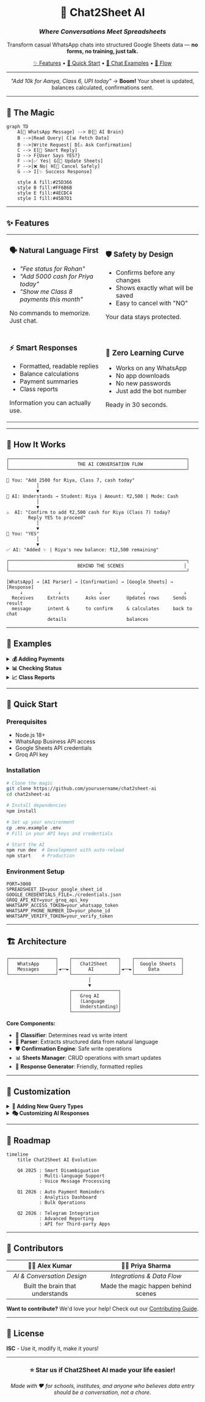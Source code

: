 <div align="center">

# 🤖 Chat2Sheet AI

### _Where Conversations Meet Spreadsheets_

Transform casual WhatsApp chats into structured Google Sheets data — **no forms, no training, just talk.**

[✨ Features](#features) • [🚀 Quick Start](#quick-start) • [💬 Chat Examples](#examples) • [🔄 Flow](#how-it-works)

---

_"Add 10k for Aanya, Class 6, UPI today"_ → **Boom!** Your sheet is updated, balances calculated, confirmations sent.

</div>

---

## 🎯 The Magic

```mermaid
graph TD
    A[💬 WhatsApp Message] --> B{🧠 AI Brain}
    B -->|Read Query| C[📊 Fetch Data]
    B -->|Write Request| D[⚠️ Ask Confirmation]
    C --> E[📱 Smart Reply]
    D --> F{User Says YES?}
    F -->|✅ Yes| G[📝 Update Sheets]
    F -->|❌ No| H[🚫 Cancel Safely]
    G --> I[✨ Success Response]

    style A fill:#25D366
    style B fill:#FF6B6B
    style E fill:#4ECDC4
    style I fill:#45B7D1
```

---

## ✨ Features

<table>
<tr>
<td width="50%">

### 🗣️ **Natural Language First**

- _"Fee status for Rohan"_
- _"Add 5000 cash for Priya today"_
- _"Show me Class 8 payments this month"_

No commands to memorize. Just chat.

</td>
<td width="50%">

### 🛡️ **Safety by Design**

- Confirms before any changes
- Shows exactly what will be saved
- Easy to cancel with "NO"

Your data stays protected.

</td>
</tr>
<tr>
<td>

### ⚡ **Smart Responses**

- Formatted, readable replies
- Balance calculations
- Payment summaries
- Class reports

Information you can actually use.

</td>
<td>

### 🎯 **Zero Learning Curve**

- Works on any WhatsApp
- No app downloads
- No new passwords
- Just add the bot number

Ready in 30 seconds.

</td>
</tr>
</table>

---

## 🔄 How It Works

```
┌─────────────────────────────────────────────────────────────────┐
│                         THE AI CONVERSATION FLOW                │
└─────────────────────────────────────────────────────────────────┘

📱 You: "Add 2500 for Riya, Class 7, cash today"
           │
           ▼
🧠 AI: Understands → Student: Riya | Amount: ₹2,500 | Mode: Cash
           │
           ▼
⚠️  AI: "Confirm to add ₹2,500 cash for Riya (Class 7) today?
        Reply YES to proceed"
           │
           ▼
📱 You: "YES"
           │
           ▼
✅ AI: "Added ✨ | Riya's new balance: ₹12,500 remaining"

┌─────────────────────────────────────────────────────────────────┐
│                         BEHIND THE SCENES                      │
└─────────────────────────────────────────────────────────────────┘

[WhatsApp] → [AI Parser] → [Confirmation] → [Google Sheets] → [Response]
     ↓             ↓              ↓               ↓              ↓
  Receives     Extracts      Asks user      Updates rows     Sends result
  message      intent &      to confirm     & calculates     back to chat
               details                      balances
```

---

## 💬 Examples

<details>
<summary><strong>💰 Adding Payments</strong></summary>

```
You: "Add 15000 for Aarav 9th class UPI today"
Bot: "Confirm to add ₹15,000 UPI payment for Aarav (Class 9) today? Reply YES"

You: "YES"
Bot: "Payment added ✅
     Student: Aarav (Class 9)
     Amount: ₹15,000 (UPI)
     New balance: ₹5,000 remaining"
```

</details>

<details>
<summary><strong>📊 Checking Status</strong></summary>

```
You: "Fee status Meera"
Bot: "📋 Meera's Fee Status
     Total Fees: ₹25,000
     Paid: ₹18,000
     Balance: ₹7,000
     Status: Pending
     Last payment: ₹5,000 on 15-Aug-2025"
```

</details>

<details>
<summary><strong>📈 Class Reports</strong></summary>

```
You: "Class 8 summary"
Bot: "📊 Class 8 Fee Summary
     Total Students: 25
     Total Collected: ₹4,50,000
     Outstanding: ₹1,25,000
     Fully Paid: 18 students
     Pending: 7 students"
```

</details>

---

## 🚀 Quick Start

### Prerequisites

- Node.js 18+
- WhatsApp Business API access
- Google Sheets API credentials
- Groq API key

### Installation

```bash
# Clone the magic
git clone https://github.com/yourusername/chat2sheet-ai
cd chat2sheet-ai

# Install dependencies
npm install

# Set up your environment
cp .env.example .env
# Fill in your API keys and credentials

# Start the AI
npm run dev  # Development with auto-reload
npm start    # Production
```

### Environment Setup

```env
PORT=3000
SPREADSHEET_ID=your_google_sheet_id
GOOGLE_CREDENTIALS_FILE=./credentials.json
GROQ_API_KEY=your_groq_api_key
WHATSAPP_ACCESS_TOKEN=your_whatsapp_token
WHATSAPP_PHONE_NUMBER_ID=your_phone_id
WHATSAPP_VERIFY_TOKEN=your_verify_token
```

---

## 🏗️ Architecture

```
┌─────────────────┐    ┌─────────────────┐    ┌─────────────────┐
│   WhatsApp      │    │   Chat2Sheet    │    │  Google Sheets  │
│   Messages      │◄──►│      AI         │◄──►│     Data        │
└─────────────────┘    └─────────────────┘    └─────────────────┘
                              │
                              ▼
                       ┌─────────────────┐
                       │   Groq AI       │
                       │   (Language     │
                       │   Understanding)│
                       └─────────────────┘
```

**Core Components:**

- 🎯 **Classifier**: Determines read vs write intent
- 🧠 **Parser**: Extracts structured data from natural language
- 🛡️ **Confirmation Engine**: Safe write operations
- 📊 **Sheets Manager**: CRUD operations with smart updates
- 💬 **Response Generator**: Friendly, formatted replies

---

## 🎨 Customization

<details>
<summary><strong>🔧 Adding New Query Types</strong></summary>

Edit `src/services/classifierService.js` to recognize new patterns:

```javascript
const queryTypes = {
  // Add your custom queries
  attendance_report: ["attendance", "present", "absent"],
  fee_reminders: ["remind", "pending", "overdue"],
};
```

</details>

<details>
<summary><strong>🎭 Customizing AI Responses</strong></summary>

Modify response templates in `src/services/whatsappService.js`:

```javascript
const responseTemplates = {
  success: "✅ Done! {details}",
  confirmation: "⚠️ Confirm: {action}? Reply YES",
  error: "❌ Oops! {error_message}",
};
```

</details>

---

## 🚀 Roadmap

```mermaid
timeline
    title Chat2Sheet AI Evolution

    Q4 2025 : Smart Disambiguation
            : Multi-language Support
            : Voice Message Processing

    Q1 2026 : Auto Payment Reminders
            : Analytics Dashboard
            : Bulk Operations

    Q2 2026 : Telegram Integration
            : Advanced Reporting
            : API for Third-party Apps
```

---

## 🤝 Contributors

<div align="center">

|        👨‍💻 **Alex Kumar**         |         👩‍💻 **Priya Sharma**         |
| :------------------------------: | :---------------------------------: |
|    _AI & Conversation Design_    |     _Integrations & Data Flow_      |
| Built the brain that understands | Made the magic happen behind scenes |

**Want to contribute?** We'd love your help! Check out our [Contributing Guide](CONTRIBUTING.md).

</div>

---

## 📝 License

**ISC** - Use it, modify it, make it yours!

---

<div align="center">

### ⭐ **Star us if Chat2Sheet AI made your life easier!**

_Made with ❤️ for schools, institutes, and anyone who believes data entry should be a conversation, not a chore._

</div>
